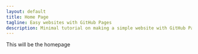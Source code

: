 ```yaml
---
layout: default
title: Home Page
tagline: Easy websites with GitHub Pages
description: Minimal tutorial on making a simple website with GitHub Pages
---
```


This will be the homepage